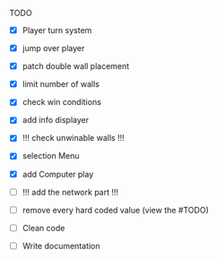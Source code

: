 TODO

 - [X] Player turn system
 - [X] jump over player
 - [X] patch double wall placement
 - [x] limit number of walls
 - [x] check win conditions
 - [x] add info displayer       
 - [x] !!! check unwinable walls !!!
 - [x] selection Menu
 - [x] add Computer play
 - [ ] !!! add the network part !!!

 - [ ] remove every hard coded value (view the #TODO)
 - [ ] Clean code

 - [ ] Write documentation
